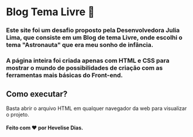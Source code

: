 # Blog Tema Livre 🚀

### Este site foi um desafio proposto pela Desenvolvedora Julia Lima, que consiste em um Blog de tema Livre, onde escolhi o tema "Astronauta" que era meu sonho de infância.
### A página inteira foi criada apenas com HTML e CSS para mostrar o mundo de possibilidades de criação com as ferramentas mais básicas do Front-end.

## Como executar?

Basta abrir o arquivo HTML em qualquer navegador da web para visualizar o projeto.

#### Feito com ❤️ por Hevelise Dias.

